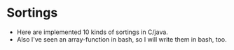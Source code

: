 # Sortings
- Here are implemented 10 kinds of sortings in C/java.
- Also I've seen an array-function in bash, so I will write them in bash, too.
